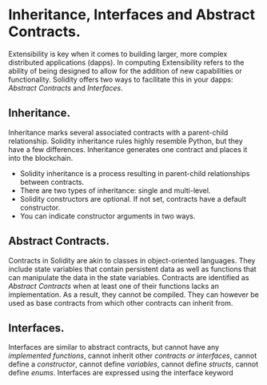 # Inheritance, Interfaces and Abstract Contracts.

Extensibility is key when it comes to building larger, more complex distributed applications (dapps). In computing Extensibility refers to the ability of being designed to allow for the addition of new capabilities or functionality.
Solidity offers two ways to facilitate this in your dapps: *Abstract Contracts* and *Interfaces*.

## Inheritance.

Inheritance marks several associated contracts with a parent-child relationship. Solidity inheritance rules highly resemble Python, but they have a few differences. Inheritance generates one contract and places it into the blockchain.

 - Solidity inheritance is a process resulting in parent-child relationships between contracts.
 - There are two types of inheritance: single and multi-level.
 - Solidity constructors are optional. If not set, contracts have a default constructor.
 - You can indicate constructor arguments in two ways.

## Abstract Contracts.

Contracts in Solidity are akin to classes in object-oriented languages. They include state variables that contain persistent data as well as functions that can manipulate the data in the state variables. Contracts are identified as *Abstract Contracts* when at least one of their functions lacks an implementation. As a result, they cannot be compiled. They can however be used as base contracts from which other contracts can inherit from.

## Interfaces.

Interfaces are similar to abstract contracts, but cannot have any *implemented functions*, cannot inherit other *contracts or interfaces*, cannot define a *constructor*, cannot define *variables*, cannot define *structs*, cannot define *enums*. Interfaces are expressed using the interface keyword


